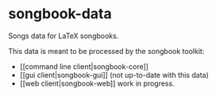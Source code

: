 songbook-data
=============

Songs data for LaTeX songbooks.

This data is meant to be processed by the songbook toolkit:
- [[command line client|songbook-core]]
- [[gui client|songbook-gui]] (not up-to-date with this data)
- [[web client|songbook-web]] work in progress.
